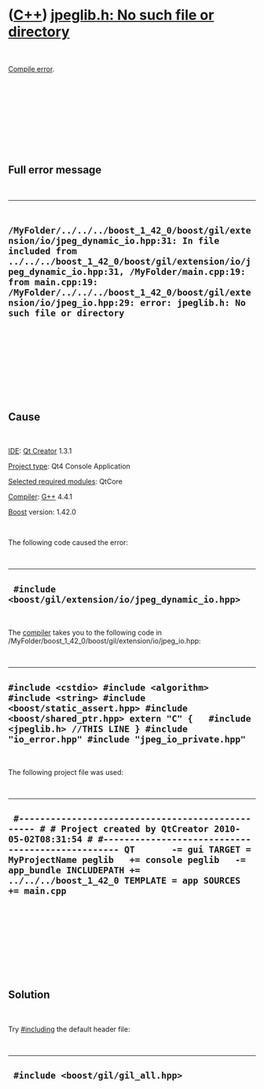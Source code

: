 



 

 

 

 

 

([C++](Cpp.htm)) [jpeglib.h: No such file or directory](CppCompileErrorJpeglibHnoSuchFileOrDirectory.htm)
=========================================================================================================

 

[Compile error](CppCompileError.htm).

 

 

 

 

 

Full error message
------------------

 

  ------------------------------------------------------------------------------------------------------------------------------------------------------------------------------------------------------------------------------------------------------------------------------------------------------------------------------------------
  ` /MyFolder/../../../boost_1_42_0/boost/gil/extension/io/jpeg_dynamic_io.hpp:31: In file included from ../../../boost_1_42_0/boost/gil/extension/io/jpeg_dynamic_io.hpp:31, /MyFolder/main.cpp:19: from main.cpp:19: /MyFolder/../../../boost_1_42_0/boost/gil/extension/io/jpeg_io.hpp:29: error: jpeglib.h: No such file or directory`
  ------------------------------------------------------------------------------------------------------------------------------------------------------------------------------------------------------------------------------------------------------------------------------------------------------------------------------------------

 

 

 

 

 

Cause
-----

 

[IDE](CppIde.htm): [Qt Creator](CppQtCreator.htm) 1.3.1

[Project type](CppQtProjectType.htm): Qt4 Console Application

[Selected required modules](CppQtCreatorSelectRequiredModules.png):
QtCore

[Compiler](CppCompiler.htm): [G++](CppGpp.htm) 4.4.1

[Boost](CppBoost.htm) version: 1.42.0

 

The following code caused the error:

 

  ----------------------------------------------------------
  ` #include <boost/gil/extension/io/jpeg_dynamic_io.hpp>`
  ----------------------------------------------------------

 

The [compiler](CppCompiler.htm) takes you to the following code in
/MyFolder/boost\_1\_42\_0/boost/gil/extension/io/jpeg\_io.hpp:

 

  ------------------------------------------------------------------------------------------------------------------------------------------------------------------------------------------------------------------------------------------
  ` #include <cstdio> #include <algorithm> #include <string> #include <boost/static_assert.hpp> #include <boost/shared_ptr.hpp> extern "C" {   #include <jpeglib.h> //THIS LINE } #include "io_error.hpp" #include "jpeg_io_private.hpp" `
  ------------------------------------------------------------------------------------------------------------------------------------------------------------------------------------------------------------------------------------------

 

The following project file was used:

 

  ---------------------------------------------------------------------------------------------------------------------------------------------------------------------------------------------------------------------------------------------------------------------------------------------------------------------------
  ` #------------------------------------------------- # # Project created by QtCreator 2010-05-02T08:31:54 # #------------------------------------------------- QT       -= gui TARGET = MyProjectName peglib   += console peglib   -= app_bundle INCLUDEPATH += ../../../boost_1_42_0 TEMPLATE = app SOURCES += main.cpp`
  ---------------------------------------------------------------------------------------------------------------------------------------------------------------------------------------------------------------------------------------------------------------------------------------------------------------------------

 

 

 

 

 

Solution
--------

 

Try [\#including](CppInclude.htm) the default header file:

 

  -------------------------------------
  ` #include <boost/gil/gil_all.hpp>`
  -------------------------------------

 

 

 

 

 





 



